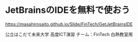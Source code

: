 # JetBrainsのIDEを無料で使おう

https://masahirosaito.github.io/Slide/FinTech/GetJetBrainsIDE

公立はこだて未来大学 高度ICT演習 チーム：FinTech 白熱教室用

